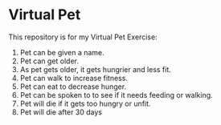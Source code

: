 # Virtual Pet

This repository is for my Virtual Pet Exercise:

1. Pet can be given a name.
2. Pet can get older.
3. As pet gets older, it gets hungrier and less fit.
4. Pet can walk to increase fitness.
5. Pet can eat to decrease hunger.
6. Pet can be spoken to to see if it needs feeding or walking.
7. Pet will die if it gets too hungry or unfit.
8. Pet will die after 30 days
